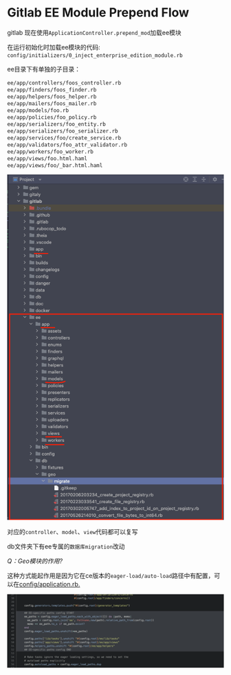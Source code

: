 # Gitlab EE Module Prepend Flow

gitlab 现在使用`ApplicationController.prepend_mod`加载ee模块

在运行初始化时加载ee模块的代码: `config/initializers/0_inject_enterprise_edition_module.rb`

ee目录下有单独的子目录：
```shell
ee/app/controllers/foos_controller.rb
ee/app/finders/foos_finder.rb
ee/app/helpers/foos_helper.rb
ee/app/mailers/foos_mailer.rb
ee/app/models/foo.rb
ee/app/policies/foo_policy.rb
ee/app/serializers/foo_entity.rb
ee/app/serializers/foo_serializer.rb
ee/app/services/foo/create_service.rb
ee/app/validators/foo_attr_validator.rb
ee/app/workers/foo_worker.rb
ee/app/views/foo.html.haml
ee/app/views/foo/_bar.html.haml
```
![ee-module-pic](./assets/ee-module.png)

对应的`controller`、`model`、`view`代码都可以复写

db文件夹下有ee专属的`数据库migration`改动

_Q：Geo模块的作用?_

这种方式能起作用是因为它在ce版本的`eager-load/auto-load`路径中有配置，可以在[config/application.rb.](https://gitlab.com/gitlab-org/gitlab/-/blob/925d3d4ebc7a2c72964ce97623ae41b8af12538d/config/application.rb#L42-52)

![eager-load.png](./assets/eager-load.png)